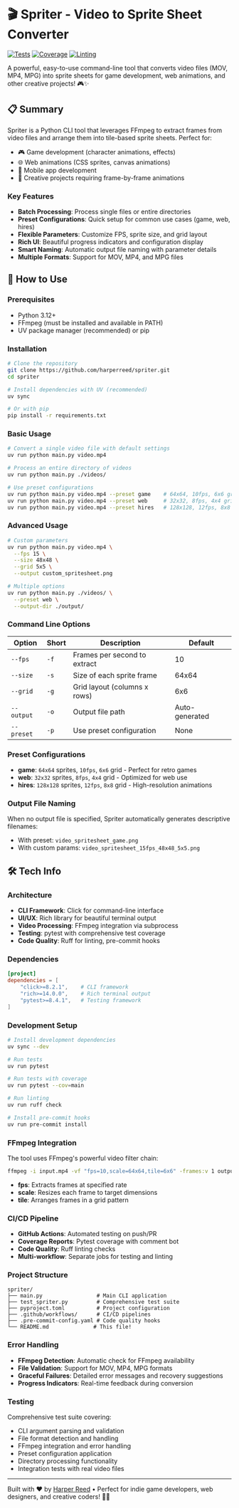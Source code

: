 # 🎬 Spriter - Video to Sprite Sheet Converter

[![Tests](https://github.com/harperreed/spriter/actions/workflows/uv-pytest.yml/badge.svg)](https://github.com/harperreed/spriter/actions/workflows/uv-pytest.yml)
[![Coverage](https://github.com/harperreed/spriter/actions/workflows/uv-pytest-coverage.yml/badge.svg)](https://github.com/harperreed/spriter/actions/workflows/uv-pytest-coverage.yml)
[![Linting](https://github.com/harperreed/spriter/actions/workflows/py-ruff-lint.yaml/badge.svg)](https://github.com/harperreed/spriter/actions/workflows/py-ruff-lint.yaml)

A powerful, easy-to-use command-line tool that converts video files (MOV, MP4, MPG) into sprite sheets for game development, web animations, and other creative projects! 🎮✨

## 📋 Summary

Spriter is a Python CLI tool that leverages FFmpeg to extract frames from video files and arrange them into tile-based sprite sheets. Perfect for:

- 🎮 Game development (character animations, effects)
- 🌐 Web animations (CSS sprites, canvas animations)
- 📱 Mobile app development
- 🎨 Creative projects requiring frame-by-frame animations

### Key Features

- **Batch Processing**: Process single files or entire directories
- **Preset Configurations**: Quick setup for common use cases (game, web, hires)
- **Flexible Parameters**: Customize FPS, sprite size, and grid layout
- **Rich UI**: Beautiful progress indicators and configuration display
- **Smart Naming**: Automatic output file naming with parameter details
- **Multiple Formats**: Support for MOV, MP4, and MPG files

## 🚀 How to Use

### Prerequisites

- Python 3.12+
- FFmpeg (must be installed and available in PATH)
- UV package manager (recommended) or pip

### Installation

```bash
# Clone the repository
git clone https://github.com/harperreed/spriter.git
cd spriter

# Install dependencies with UV (recommended)
uv sync

# Or with pip
pip install -r requirements.txt
```

### Basic Usage

```bash
# Convert a single video file with default settings
uv run python main.py video.mp4

# Process an entire directory of videos
uv run python main.py ./videos/

# Use preset configurations
uv run python main.py video.mp4 --preset game    # 64x64, 10fps, 6x6 grid
uv run python main.py video.mp4 --preset web     # 32x32, 8fps, 4x4 grid
uv run python main.py video.mp4 --preset hires   # 128x128, 12fps, 8x8 grid
```

### Advanced Usage

```bash
# Custom parameters
uv run python main.py video.mp4 \
  --fps 15 \
  --size 48x48 \
  --grid 5x5 \
  --output custom_spritesheet.png

# Multiple options
uv run python main.py ./videos/ \
  --preset web \
  --output-dir ./output/
```

### Command Line Options

| Option | Short | Description | Default |
|--------|-------|-------------|---------|
| `--fps` | `-f` | Frames per second to extract | 10 |
| `--size` | `-s` | Size of each sprite frame | 64x64 |
| `--grid` | `-g` | Grid layout (columns x rows) | 6x6 |
| `--output` | `-o` | Output file path | Auto-generated |
| `--preset` | `-p` | Use preset configuration | None |

### Preset Configurations

- **game**: `64x64` sprites, `10fps`, `6x6` grid - Perfect for retro games
- **web**: `32x32` sprites, `8fps`, `4x4` grid - Optimized for web use
- **hires**: `128x128` sprites, `12fps`, `8x8` grid - High-resolution animations

### Output File Naming

When no output file is specified, Spriter automatically generates descriptive filenames:

- With preset: `video_spritesheet_game.png`
- With custom params: `video_spritesheet_15fps_48x48_5x5.png`

## 🛠️ Tech Info

### Architecture

- **CLI Framework**: Click for command-line interface
- **UI/UX**: Rich library for beautiful terminal output
- **Video Processing**: FFmpeg integration via subprocess
- **Testing**: pytest with comprehensive test coverage
- **Code Quality**: Ruff for linting, pre-commit hooks

### Dependencies

```toml
[project]
dependencies = [
    "click>=8.2.1",    # CLI framework
    "rich>=14.0.0",    # Rich terminal output
    "pytest>=8.4.1",   # Testing framework
]
```

### Development Setup

```bash
# Install development dependencies
uv sync --dev

# Run tests
uv run pytest

# Run tests with coverage
uv run pytest --cov=main

# Run linting
uv run ruff check

# Install pre-commit hooks
uv run pre-commit install
```

### FFmpeg Integration

The tool uses FFmpeg's powerful video filter chain:

```bash
ffmpeg -i input.mp4 -vf "fps=10,scale=64x64,tile=6x6" -frames:v 1 output.png
```

- **fps**: Extracts frames at specified rate
- **scale**: Resizes each frame to target dimensions
- **tile**: Arranges frames in a grid pattern

### CI/CD Pipeline

- **GitHub Actions**: Automated testing on push/PR
- **Coverage Reports**: Pytest coverage with comment bot
- **Code Quality**: Ruff linting checks
- **Multi-workflow**: Separate jobs for testing and linting

### Project Structure

```
spriter/
├── main.py                 # Main CLI application
├── test_spriter.py         # Comprehensive test suite
├── pyproject.toml          # Project configuration
├── .github/workflows/      # CI/CD pipelines
├── .pre-commit-config.yaml # Code quality hooks
└── README.md              # This file!
```

### Error Handling

- **FFmpeg Detection**: Automatic check for FFmpeg availability
- **File Validation**: Support for MOV, MP4, MPG formats
- **Graceful Failures**: Detailed error messages and recovery suggestions
- **Progress Indicators**: Real-time feedback during conversion

### Testing

Comprehensive test suite covering:

- CLI argument parsing and validation
- File format detection and handling
- FFmpeg integration and error handling
- Preset configuration application
- Directory processing functionality
- Integration tests with real video files

---

Built with ❤️ by [Harper Reed](https://github.com/harperreed) • Perfect for indie game developers, web designers, and creative coders! 🎨🚀
